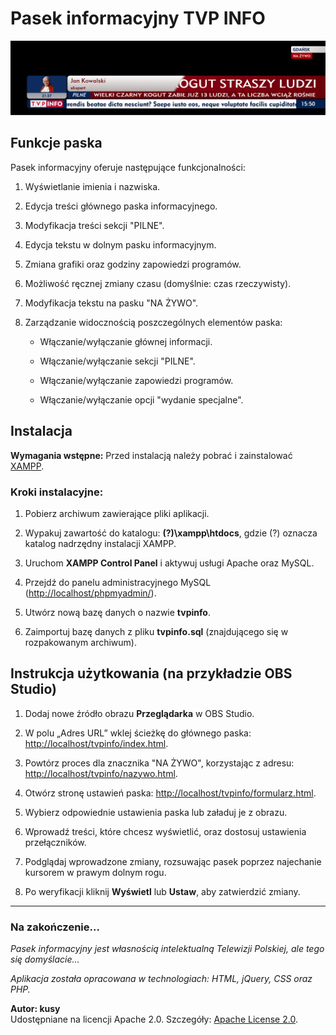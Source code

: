 
# Pasek informacyjny TVP INFO
![example.png](https://github.com/mrkusypl/tvpinfo-pasek/blob/main/img/example.png?raw=true)
## Funkcje paska

Pasek informacyjny oferuje następujące funkcjonalności:

1.  Wyświetlanie imienia i nazwiska.
    
2.  Edycja treści głównego paska informacyjnego.
    
3.  Modyfikacja treści sekcji "PILNE".
    
4.  Edycja tekstu w dolnym pasku informacyjnym.
    
5.  Zmiana grafiki oraz godziny zapowiedzi programów.
    
6.  Możliwość ręcznej zmiany czasu (domyślnie: czas rzeczywisty).
    
7.  Modyfikacja tekstu na pasku "NA ŻYWO".
    
8.  Zarządzanie widocznością poszczególnych elementów paska:
    
    -   Włączanie/wyłączanie głównej informacji.
        
    -   Włączanie/wyłączanie sekcji "PILNE".
        
    -   Włączanie/wyłączanie zapowiedzi programów.
        
    -   Włączanie/wyłączanie opcji "wydanie specjalne".
        

## Instalacja

**Wymagania wstępne:** Przed instalacją należy pobrać i zainstalować [XAMPP](https://www.apachefriends.org/pl/index.html).

### Kroki instalacyjne:

1.  Pobierz archiwum zawierające pliki aplikacji.
    
2.  Wypakuj zawartość do katalogu: **(?)\xampp\htdocs**, gdzie (?) oznacza katalog nadrzędny instalacji XAMPP.
    
3.  Uruchom **XAMPP Control Panel** i aktywuj usługi Apache oraz MySQL.
    
4.  Przejdź do panelu administracyjnego MySQL ([http://localhost/phpmyadmin/](http://localhost/phpmyadmin/)).
    
5.  Utwórz nową bazę danych o nazwie **tvpinfo**.
    
6.  Zaimportuj bazę danych z pliku **tvpinfo.sql** (znajdującego się w rozpakowanym archiwum).
    

## Instrukcja użytkowania (na przykładzie OBS Studio)

1.  Dodaj nowe źródło obrazu **Przeglądarka** w OBS Studio.
    
2.  W polu „Adres URL” wklej ścieżkę do głównego paska: [http://localhost/tvpinfo/index.html](http://localhost/tvpinfo/index.html).
    
3.  Powtórz proces dla znacznika "NA ŻYWO", korzystając z adresu: [http://localhost/tvpinfo/nazywo.html](http://localhost/tvpinfo/nazywo.html).
    
4.  Otwórz stronę ustawień paska: [http://localhost/tvpinfo/formularz.html](http://localhost/tvpinfo/formularz.html).
    
5.  Wybierz odpowiednie ustawienia paska lub załaduj je z obrazu.
    
6.  Wprowadź treści, które chcesz wyświetlić, oraz dostosuj ustawienia przełączników.
    
7.  Podglądaj wprowadzone zmiany, rozsuwając pasek poprzez najechanie kursorem w prawym dolnym rogu.
    
8.  Po weryfikacji kliknij **Wyświetl** lub **Ustaw**, aby zatwierdzić zmiany.
    

----------
### Na zakończenie...

_Pasek informacyjny jest własnością intelektualną Telewizji Polskiej, ale tego się domyślacie..._

_Aplikacja została opracowana w technologiach: HTML, jQuery, CSS oraz PHP._

**Autor: kusy**  
Udostępniane na licencji Apache 2.0. Szczegóły: [Apache License 2.0](http://www.apache.org/licenses/LICENSE-2.0%E2%80%9D).

